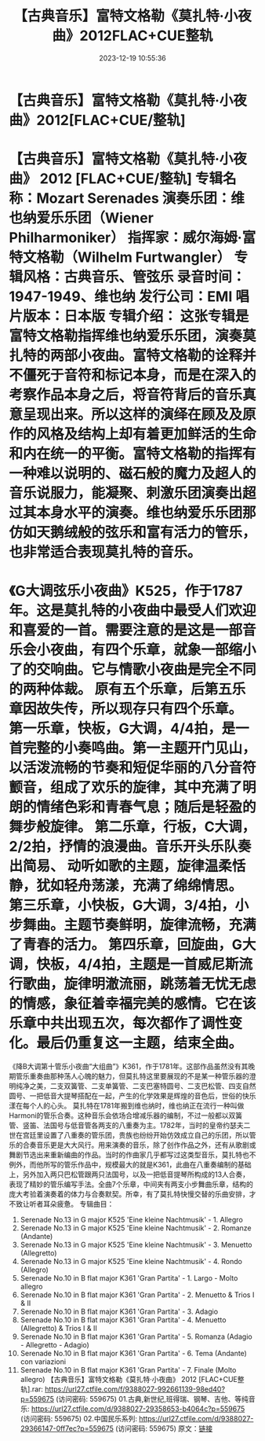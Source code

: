 ﻿---
title: 【古典音乐】富特文格勒《莫扎特·小夜曲》2012FLAC+CUE整轨
date: 2023-12-19 10:55:36
categories: 古典音乐、新世纪、纯音雅乐
tags: 纯音雅乐
---
# 【古典音乐】富特文格勒《莫扎特·小夜曲》2012[FLAC+CUE/整轨]

【古典音乐】富特文格勒《莫扎特·小夜曲》 2012
[FLAC+CUE/整轨]
专辑名称：Mozart Serenades
演奏乐团：维也纳爱乐乐团（Wiener Philharmoniker）
指挥家：威尔海姆·富特文格勒（Wilhelm Furtwangler）
专辑风格：古典音乐、管弦乐
录音时间：1947-1949、维也纳
发行公司：EMI
唱片版本：日本版
专辑介绍：
这张专辑是富特文格勒指挥维也纳爱乐乐团，演奏莫扎特的两部小夜曲。富特文格勒的诠释并不僵死于音符和标记本身，而是在深入的考察作品本身之后，将音符背后的音乐真意呈现出来。所以这样的演绎在顾及及原作的风格及结构上却有着更加鲜活的生命和内在统一的平衡。富特文格勒的指挥有一种难以说明的、磁石般的魔力及超人的音乐说服力，能凝聚、刺激乐团演奏出超过其本身水平的演奏。维也纳爱乐乐团那仿如天鹅绒般的弦乐和富有活力的管乐，也非常适合表现莫扎特的音乐。
==========
《G大调弦乐小夜曲》K525，作于1787年。这是莫扎特的小夜曲中最受人们欢迎和喜爱的一首。需要注意的是这是一部音乐会小夜曲，有四个乐章，就象一部缩小了的交响曲。它与情歌小夜曲是完全不同的两种体裁。
原有五个乐章，后第五乐章因故失传，所以现存只有四个乐章。
第一乐章，快板，G大调，4/4拍，是一首完整的小奏鸣曲。第一主题开门见山，以活泼流畅的节奏和短促华丽的八分音符颤音，组成了欢乐的旋律，其中充满了明朗的情绪色彩和青春气息；随后是轻盈的舞步般旋律。
第二乐章，行板，C大调，2/2拍，抒情的浪漫曲。音乐开头乐队奏出简易、
动听如歌的主题，旋律温柔恬静，犹如轻舟荡漾，充满了绵绵情思。
第三乐章，小快板，G大调，3/4拍，小步舞曲。主题节奏鲜明，旋律流畅，充满了青春的活力。
第四乐章，回旋曲，G大调，快板，4/4拍，主题是一首威尼斯流行歌曲，旋律明澈流丽，跳荡着无忧无虑的情感，象征着幸福完美的感情。它在该乐章中共出现五次，每次都作了调性变化。最后仍重复这一主题，结束全曲。
==========
《降B大调第十管乐小夜曲“大组曲”》K361，作于1781年。这部作品虽然没有其晚期管乐重奏曲那种荡人心魄的魅力，但莫扎特这里要展现的不是某一种管乐器的澄明纯净之美，二支双簧管、二支单簧管、二支巴塞特圆号、二支巴松管、四支自然圆号、一把低音大提琴搭配在一起，产生的化学效果是辉煌的音色后，世俗的快乐漾在每个人的心头。
莫扎特在1781年搬到维也纳时，维也纳正在流行一种叫做Harmoni的管乐合奏。这种音乐会依场合增减乐器的编制，不过一般都以双簧管、竖笛、法国号与低音管各两支的八重奏为主。1782年，当时的皇帝约瑟夫二世在宫廷里设置了八重奏的管乐团，贵族也纷纷开始仿效成立自己的乐团，所以管乐的合奏音乐更是大大风行。用来演奏的音乐，除了创作作品之外，还有从歌剧或舞剧节选出来重新编曲的作品。当时的作曲家几乎都写过这类型音乐，莫扎特也不例外，而他所写的管乐作品中，规模最大的就是K361，此曲在八重奏编制的基础上，另外加入两只巴松管跟两只法国号，以及一把低音提琴所构成的13人合奏，表现了精妙的管乐编写手法。全曲7个乐章，中间夹有两支小步舞曲乐章，结构的庞大考验着演奏着的体力与合奏默契。所幸，有了莫扎特快慢交替的乐曲安排，才不致让听者耳朵疲惫。
专辑曲目：
01. Serenade No.13 in G major K525 'Eine kleine Nachtmusik' - 1.
Allegro
02. Serenade No.13 in G major K525 'Eine kleine Nachtmusik' - 2.
Romanze (Andante)
03. Serenade No.13 in G major K525 'Eine kleine Nachtmusik' - 3.
Menuetto (Allegretto)
04. Serenade No.13 in G major K525 'Eine kleine Nachtmusik' - 4.
Rondo (Allegro)
05. Serenade No.10 in B flat major K361 'Gran Partita' - 1.
Largo - Molto allegro
06. Serenade No.10 in B flat major K361 'Gran Partita' - 2.
Menuetto & Trios I & II
07. Serenade No.10 in B flat major K361 'Gran Partita' - 3.
Adagio
08. Serenade No.10 in B flat major K361 'Gran Partita' - 4.
Menuetto (Allegretto) & Trios I & II
09. Serenade No.10 in B flat major K361 'Gran Partita' - 5.
Romanza (Adagio - Allegretto - Adagio)
10. Serenade No.10 in B flat major K361 'Gran Partita' - 6. Tema
(Andante) con variazioni
11. Serenade No.10 in B flat major K361 'Gran Partita' - 7.
Finale (Molto allegro)
【古典音乐】富特文格勒《莫扎特·小夜曲》 2012 [FLAC+CUE整轨].rar: https://url27.ctfile.com/f/9388027-992661139-98ed40?p=559675
(访问密码: 559675)
01.古典,新世纪,班得瑞、钢琴、吉他、等纯音乐: https://url27.ctfile.com/d/9388027-29358653-b4064c?p=559675
(访问密码: 559675)
02.中国民乐系列: https://url27.ctfile.com/d/9388027-29366147-0ff7ec?p=559675
(访问密码: 559675)
原文：[链接](https://blog.sina.com.cn/s/blog_1647c7e76010313xm.html)